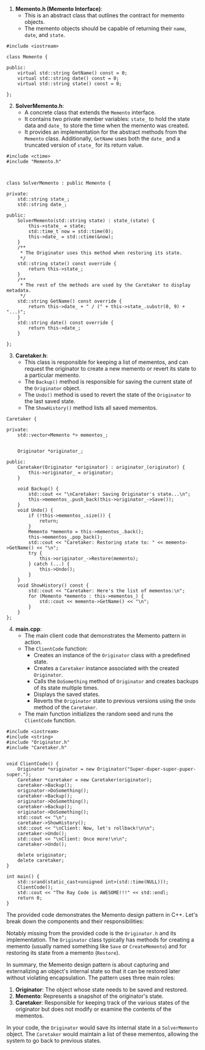 1. **Memento.h (Memento Interface)**:
    - This is an abstract class that outlines the contract for memento objects.
    - The memento objects should be capable of returning their `name`, `date`, and `state`.


```
#include <iostream>

class Memento {

public:
    virtual std::string GetName() const = 0;
    virtual std::string date() const = 0;
    virtual std::string state() const = 0;

};
```

2. **SolverMemento.h**:
    - A concrete class that extends the `Memento` interface.
    - It contains two private member variables: `state_` to hold the state data and `date_` to store the time when the memento was created.
    - It provides an implementation for the abstract methods from the `Memento` class. Additionally, `GetName` uses both the `date_` and a truncated version of `state_` for its return value.


```
#include <ctime>
#include "Memento.h"



class SolverMemento : public Memento {

private:
    std::string state_;
    std::string date_;

public:
    SolverMemento(std::string state) : state_(state) {
        this->state_ = state;
        std::time_t now = std::time(0);
        this->date_ = std::ctime(&now);
    }
    /**
     * The Originator uses this method when restoring its state.
     */
    std::string state() const override {
        return this->state_;
    }
    /**
     * The rest of the methods are used by the Caretaker to display metadata.
     */
    std::string GetName() const override {
        return this->date_ + " / (" + this->state_.substr(0, 9) + "...)";
    }
    std::string date() const override {
        return this->date_;
    }

};
```

3. **Caretaker.h**:
    - This class is responsible for keeping a list of mementos, and can request the originator to create a new memento or revert its state to a particular memento.
    - The `Backup()` method is responsible for saving the current state of the `Originator` object.
    - The `Undo()` method is used to revert the state of the `Originator` to the last saved state.
    - The `ShowHistory()` method lists all saved mementos.

```
Caretaker {

private:
    std::vector<Memento *> mementos_;


    Originator *originator_;

public:
    Caretaker(Originator *originator) : originator_(originator) {
        this->originator_ = originator;
    }

    void Backup() {
        std::cout << "\nCaretaker: Saving Originator's state...\n";
        this->mementos_.push_back(this->originator_->Save());
    }
    void Undo() {
        if (!this->mementos_.size()) {
            return;
        }
        Memento *memento = this->mementos_.back();
        this->mementos_.pop_back();
        std::cout << "Caretaker: Restoring state to: " << memento->GetName() << "\n";
        try {
            this->originator_->Restore(memento);
        } catch (...) {
            this->Undo();
        }
    }
    void ShowHistory() const {
        std::cout << "Caretaker: Here's the list of mementos:\n";
        for (Memento *memento : this->mementos_) {
            std::cout << memento->GetName() << "\n";
        }
    }
};
```

4. **main.cpp**:
    - The main client code that demonstrates the Memento pattern in action.
    - The `ClientCode` function:
        * Creates an instance of the `Originator` class with a predefined state.
        * Creates a `Caretaker` instance associated with the created `Originator`.
        * Calls the `DoSomething` method of `Originator` and creates backups of its state multiple times.
        * Displays the saved states.
        * Reverts the `Originator` state to previous versions using the `Undo` method of the `Caretaker`.
    - The main function initializes the random seed and runs the `ClientCode` function.

```
#include <iostream>
#include <string>
#include "Originator.h"
#include "Caretaker.h"


void ClientCode() {
    Originator *originator = new Originator("Super-duper-super-puper-super.");
    Caretaker *caretaker = new Caretaker(originator);
    caretaker->Backup();
    originator->DoSomething();
    caretaker->Backup();
    originator->DoSomething();
    caretaker->Backup();
    originator->DoSomething();
    std::cout << "\n";
    caretaker->ShowHistory();
    std::cout << "\nClient: Now, let's rollback!\n\n";
    caretaker->Undo();
    std::cout << "\nClient: Once more!\n\n";
    caretaker->Undo();

    delete originator;
    delete caretaker;
}

int main() {
    std::srand(static_cast<unsigned int>(std::time(NULL)));
    ClientCode();
    std::cout << "The Ray Code is AWESOME!!!" << std::endl;
    return 0;
}
```

The provided code demonstrates the Memento design pattern in C++. Let's break down the components and their responsibilities:

Notably missing from the provided code is the `Originator.h` and its implementation. The `Originator` class typically has methods for creating a memento (usually named something like `Save` or `CreateMemento`) and for restoring its state from a memento (`Restore`).

In summary, the Memento design pattern is about capturing and externalizing an object's internal state so that it can be restored later without violating encapsulation. The pattern uses three main roles: 
1. **Originator**: The object whose state needs to be saved and restored.
2. **Memento**: Represents a snapshot of the originator's state.
3. **Caretaker**: Responsible for keeping track of the various states of the originator but does not modify or examine the contents of the mementos.

In your code, the `Originator` would save its internal state in a `SolverMemento` object. The `Caretaker` would maintain a list of these mementos, allowing the system to go back to previous states.
